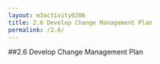```yaml
---
layout: m3activity0206
title: 2.6 Develop Change Management Plan
permalink: /2.6/
---
```

##2.6 Develop Change Management Plan
